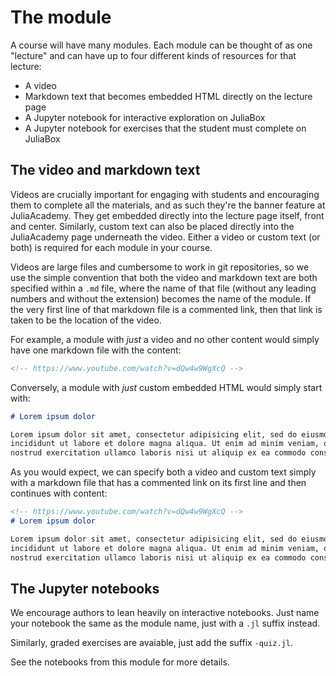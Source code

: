 <!-- https://www.youtube.com/watch?v=dQw4w9WgXcQ -->

# The module

A course will have many modules. Each module can be thought of as one "lecture"
and can have up to four different kinds of resources for that lecture:

* A video
* Markdown text that becomes embedded HTML directly on the lecture page
* A Jupyter notebook for interactive exploration on JuliaBox
* A Jupyter notebook for exercises that the student must complete on JuliaBox

## The video and markdown text

Videos are crucially important for engaging with students and encouraging them
to complete all the materials, and as such they're the banner feature at
JuliaAcademy. They get embedded directly into the lecture page itself, front
and center. Similarly, custom text can also be placed directly into the
JuliaAcademy page underneath the video. Either a video or custom text (or both)
is required for each module in your course.

Videos are large files and cumbersome to work in git repositories, so we use
the simple convention that both the video and markdown text are both specified
within a `.md` file, where the name of that file (without any leading numbers
and without the extension) becomes the name of the module. If the very first
line of that markdown file is a commented link, then that link is taken to be
the location of the video.

For example, a module with _just_ a video and no other content would simply
have one markdown file with the content:

```md
<!-- https://www.youtube.com/watch?v=dQw4w9WgXcQ -->
```

Conversely, a module with _just_ custom embedded HTML would simply start with:

```md
# Lorem ipsum dolor

Lorem ipsum dolor sit amet, consectetur adipisicing elit, sed do eiusmod tempor
incididunt ut labore et dolore magna aliqua. Ut enim ad minim veniam, quis
nostrud exercitation ullamco laboris nisi ut aliquip ex ea commodo consequat.
```

As you would expect, we can specify both a video and custom text simply with a
markdown file that has a commented link on its first line and then continues
with content:

```md
<!-- https://www.youtube.com/watch?v=dQw4w9WgXcQ -->
# Lorem ipsum dolor

Lorem ipsum dolor sit amet, consectetur adipisicing elit, sed do eiusmod tempor
incididunt ut labore et dolore magna aliqua. Ut enim ad minim veniam, quis
nostrud exercitation ullamco laboris nisi ut aliquip ex ea commodo consequat.
```

## The Jupyter notebooks

We encourage authors to lean heavily on interactive notebooks. Just name your
notebook the same as the module name, just with a `.jl` suffix instead.

Similarly, graded exercises are avaiable, just add the suffix `-quiz.jl`.

See the notebooks from this module for more details.
